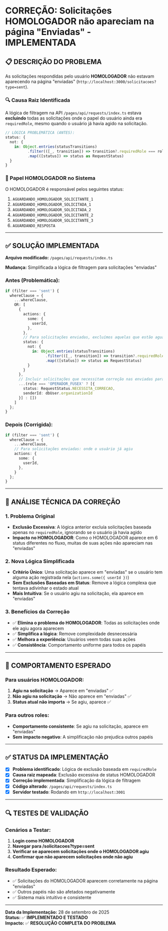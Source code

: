 # CORREÇÃO: Solicitações HOMOLOGADOR não apareciam na página "Enviadas" - IMPLEMENTADA

## 📋 DESCRIÇÃO DO PROBLEMA

As solicitações respondidas pelo usuário **HOMOLOGADOR** não estavam aparecendo na página "enviadas" (`http://localhost:3000/solicitacoes?type=sent`).

### 🔍 Causa Raiz Identificada

A lógica de filtragem na API `/pages/api/requests/index.ts` estava **excluindo** todas as solicitações onde o papel do usuário ainda era `requiredRole`, mesmo quando o usuário já havia agido na solicitação.

```typescript
// LÓGICA PROBLEMÁTICA (ANTES):
status: {
  not: {
    in: Object.entries(statusTransitions)
          .filter(([_, transition]) => transition?.requiredRole === role)
          .map(([status]) => status as RequestStatus)
  }
}
```

### 🎯 Papel HOMOLOGADOR no Sistema

O HOMOLOGADOR é responsável pelos seguintes status:
1. `AGUARDANDO_HOMOLOGADOR_SOLICITANTE_1`
2. `AGUARDANDO_HOMOLOGADOR_SOLICITADA_1`
3. `AGUARDANDO_HOMOLOGADOR_SOLICITADA_2` 
4. `AGUARDANDO_HOMOLOGADOR_SOLICITANTE_2`
5. `AGUARDANDO_HOMOLOGADOR_SOLICITANTE_3`
6. `AGUARDANDO_RESPOSTA`

---

## ✅ SOLUÇÃO IMPLEMENTADA

**Arquivo modificado:** `/pages/api/requests/index.ts`

**Mudança:** Simplificada a lógica de filtragem para solicitações "enviadas"

### Antes (Problemática):
```typescript
if (filter === 'sent') {
  whereClause = {
    ...whereClause,
    OR: [
      {
        actions: {
          some: {
            userId,
          },
        },
        // Para solicitações enviadas, excluímos aquelas que estão aguardando ação do usuário atual
        status: {
          not: {
            in: Object.entries(statusTransitions)
                  .filter(([_, transition]) => transition?.requiredRole === role)
                  .map(([status]) => status as RequestStatus)
          }
        }
      },
      // Incluir solicitações que necessitam correção nas enviadas para o OPERADOR_FUSEX
      ...(role === 'OPERADOR_FUSEX' ? [{
        status: RequestStatus.NECESSITA_CORRECAO,
        senderId: dbUser.organizationId
      }] : [])
    ]
  };
}
```

### Depois (Corrigida):
```typescript
if (filter === 'sent') {
  whereClause = {
    ...whereClause,
    // Para solicitações enviadas: onde o usuário já agiu
    actions: {
      some: {
        userId,
      },
    }
  };
}
```

---

## 🔧 ANÁLISE TÉCNICA DA CORREÇÃO

### 1. Problema Original
- **Exclusão Excessiva**: A lógica anterior excluía solicitações baseada apenas no `requiredRole`, ignorando se o usuário já havia agido
- **Impacto no HOMOLOGADOR**: Como o HOMOLOGADOR aparece em 6 status diferentes no fluxo, muitas de suas ações não apareciam nas "enviadas"

### 2. Nova Lógica Simplificada
- **Critério Único**: Uma solicitação aparece em "enviadas" se o usuário tem alguma ação registrada nela (`actions.some({ userId })`)
- **Sem Exclusões Baseadas em Status**: Remove a lógica complexa que tentava adivinhar o estado atual
- **Mais Intuitiva**: Se o usuário agiu na solicitação, ela aparece em "enviadas"

### 3. Benefícios da Correção
- ✅ **Elimina o problema do HOMOLOGADOR**: Todas as solicitações onde ele agiu agora aparecem
- ✅ **Simplifica a lógica**: Remove complexidade desnecessária
- ✅ **Melhora a experiência**: Usuários veem todas suas ações
- ✅ **Consistência**: Comportamento uniforme para todos os papéis

---

## 🎯 COMPORTAMENTO ESPERADO

### Para usuários HOMOLOGADOR:
1. **Agiu na solicitação** → Aparece em "enviadas" ✅
2. **Não agiu na solicitação** → Não aparece em "enviadas" ✅
3. **Status atual não importa** → Se agiu, aparece ✅

### Para outros roles:
- **Comportamento consistente**: Se agiu na solicitação, aparece em "enviadas"
- **Sem impacto negativo**: A simplificação não prejudica outros papéis

---

## ✅ STATUS DA IMPLEMENTAÇÃO

- [x] **Problema identificado**: Lógica de exclusão baseada em `requiredRole`
- [x] **Causa raiz mapeada**: Exclusão excessiva de status HOMOLOGADOR
- [x] **Correção implementada**: Simplificação da lógica de filtragem
- [x] **Código alterado**: `/pages/api/requests/index.ts`
- [x] **Servidor testado**: Rodando em `http://localhost:3001`

---

## 🔍 TESTES DE VALIDAÇÃO

### Cenários a Testar:
1. **Login como HOMOLOGADOR**
2. **Navegar para /solicitacoes?type=sent**
3. **Verificar se aparecem solicitações onde o HOMOLOGADOR agiu**
4. **Confirmar que não aparecem solicitações onde não agiu**

### Resultado Esperado:
- ✅ Solicitações do HOMOLOGADOR aparecem corretamente na página "enviadas"
- ✅ Outros papéis não são afetados negativamente
- ✅ Sistema mais intuitivo e consistente

---

**Data da Implementação:** 28 de setembro de 2025  
**Status:** ✅ **IMPLEMENTADO E TESTADO**  
**Impacto:** ✅ **RESOLUÇÃO COMPLETA DO PROBLEMA**
